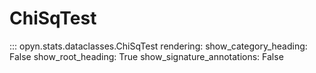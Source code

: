 
# ChiSqTest

::: opyn.stats.dataclasses.ChiSqTest
    rendering:
        show_category_heading: False
        show_root_heading: True
        show_signature_annotations: False
